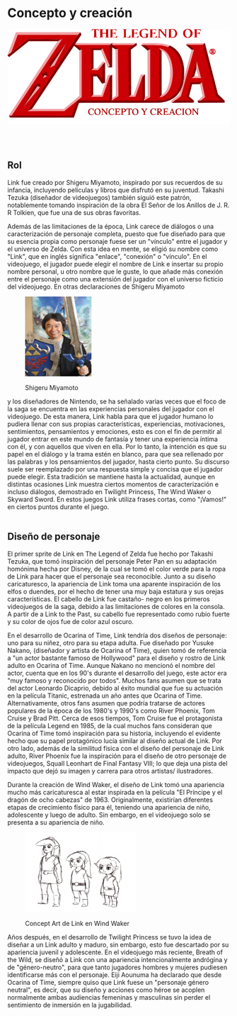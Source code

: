 # Concepto y creación
<p>
<div align="center"><img src="../img/zeldaNameConcepto.png"></div>
</p>

<br>
</br>

## Rol 
 
Link fue creado por Shigeru Miyamoto, inspirado por sus recuerdos de su infancia, incluyendo películas y libros que disfrutó en su juventud. Takashi Tezuka (diseñador de videojuegos) también siguió este patrón, notablemente tomando inspiración de la obra El Señor de los Anillos de J. R. R Tolkien, que fue una de sus obras favoritas.

Además de las limitaciones de la época, Link carece de diálogos o una caracterización de personaje completa, puesto que fue diseñado para que su esencia propia como personaje fuese ser un "vínculo" entre el jugador y el universo de Zelda. Con esta idea en mente, se eligió su nombre como "Link", que en inglés significa "enlace", "conexión" o "vínculo". En el videojuego, el jugador puede elegir el nombre de Link e insertar su propio nombre personal, u otro nombre que le guste, lo que añade más conexión entre el personaje como una extensión del jugador con el universo ficticio del videojuego. En otras declaraciones de Shigeru Miyamoto
<figure>

<img src="../img/zeldaCreador.jpg"
     width="150" 
     height="180">
<figcaption>Shigeru Miyamoto</figcaption>
</figure>
y los diseñadores de Nintendo, se ha señalado varias veces que el foco de la saga se encuentra en las experiencias personales del jugador con el videojuego. De esta manera, Link habla para que el jugador humano lo pudiera llenar con sus propias características, experiencias, motivaciones, sentimientos, pensamientos y emociones, esto es con el fin de permitir al jugador entrar en este mundo de fantasía y tener una experiencia íntima con él, y con aquellos que viven en ella. Por lo tanto, la intención es que su papel en el diálogo y la trama estén en blanco, para que sea rellenado por las palabras y los pensamientos del jugador, hasta cierto punto. Su discurso suele ser reemplazado por una respuesta simple y concisa que el jugador puede elegir. Esta tradición se mantiene hasta la actualidad, aunque en distintas ocasiones Link muestra ciertos momentos de caracterización e incluso diálogos, demostrado en Twilight Princess, The Wind Waker o Skyward Sword. En estos juegos Link utiliza frases cortas, como "¡Vamos!" en ciertos puntos durante el juego.
<br>
</br>

## Diseño de personaje
El primer sprite de Link en The Legend of Zelda fue hecho por Takashi Tezuka, que tomó inspiración del personaje Peter Pan en su adaptación homónima hecha por Disney, de la cual se tomó el color verde para la ropa de Link para hacer que el personaje sea reconocible. Junto a su diseño caricaturesco, la apariencia de Link toma una aparente inspiración de los elfos o duendes, por el hecho de tener una muy baja estatura y sus orejas características. El cabello de Link fue castaño- negro en los primeros videojuegos de la saga, debido a las limitaciones de colores en la consola. A partir de a Link to the Past, su cabello fue representado como rubio fuerte y su color de ojos fue de color azul oscuro.

En el desarrollo de Ocarina of Time, Link tendría dos diseños de personaje: uno para su niñez, otro para su etapa adulta. Fue diseñado por Yusuke Nakano, (diseñador y artista de Ocarina of Time), quien tomó de referencia a "un actor bastante famoso de Hollywood" para el diseño y rostro de Link adulto en Ocarina of Time. Aunque Nakano no mencionó el nombre del actor, cuenta que en los 90's durante el desarrollo del juego, este actor era "muy famoso y reconocido por todos". Muchos fans asumen que se trata del actor Leonardo Dicaprio, debido al éxito mundial que fue su actuación en la película Titanic, estrenada un año antes que Ocarina of Time. Alternativamente, otros fans asumen que podría tratarse de actores populares de la época de los 1980's y 1990's como River Phoenix, Tom Cruise y Brad Pitt. Cerca de esos tiempos, Tom Cruise fue el protagonista de la película Legend en 1985, de la cual muchos fans consideran que Ocarina of Time tomó inspiración para su historia, incluyendo el evidente hecho que su papel protagónico lucía similar al diseño actual de Link. Por otro lado, además de la similitud física con el diseño del personaje de Link adulto, River Phoenix fue la inspiración para el diseño de otro personaje de videojuegos, Squall Leonhart de Final Fantasy VIII; lo que deja una pista del impacto que dejó su imagen y carrera para otros artistas/ ilustradores.

Durante la creación de Wind Waker, el diseño de Link tomó una apariencia mucho más caricaturesca al estar inspirada en la película "El Príncipe y el dragón de ocho cabezas" de 1963. Originalmente, existirían diferentes etapas de crecimiento físico para él, teniendo una apariencia de niño, adolescente y luego de adulto. Sin embargo, en el videojuego solo se presenta a su apariencia de niño.

<figure>

<img src="../img/zeldaArtConcepto.jpg"
     width="250" 
     height="180">
<figcaption>Concept Art de Link en Wind Waker</figcaption>
</figure>

Años después, en el desarrollo de Twilight Princess se tuvo la idea de diseñar a un Link adulto y maduro, sin embargo, esto fue descartado por su apariencia juvenil y adolescente. En el videojuego más reciente, Breath of the Wild, se diseñó a Link con una apariencia intencionalmente andrógina y de "género-neutro", para que tanto jugadores hombres y mujeres pudiesen identificarse más con el personaje. Eiji Aounuma ha declarado que desde Ocarina of Time, siempre quiso que Link fuese un "personaje género neutral", es decir, que su diseño y acciones como héroe se acoplen normalmente ambas audiencias femeninas y masculinas sin perder el sentimiento de inmersión en la jugabilidad. 